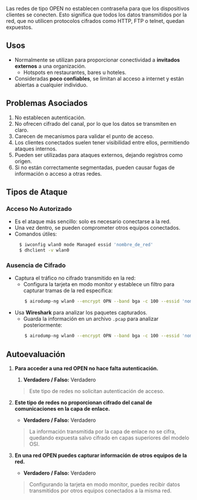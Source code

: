 Las redes de tipo OPEN no establecen contraseña para que los dispositivos clientes se conecten. Esto significa que todos los datos transmitidos por la red, que no utilicen protocolos cifrados como HTTP, FTP o telnet, quedan expuestos.

## Usos
- Normalmente se utilizan para proporcionar conectividad a **invitados externos** a una organización.
  - Hotspots en restaurantes, bares u hoteles.
- Consideradas **poco confiables**, se limitan al acceso a internet y están abiertas a cualquier individuo.

## Problemas Asociados
1. No establecen autenticación.
2. No ofrecen cifrado del canal, por lo que los datos se transmiten en claro.
3. Carecen de mecanismos para validar el punto de acceso.
4. Los clientes conectados suelen tener visibilidad entre ellos, permitiendo ataques internos.
5. Pueden ser utilizadas para ataques externos, dejando registros como origen.
6. Si no están correctamente segmentadas, pueden causar fugas de información o acceso a otras redes.

## Tipos de Ataque

### Acceso No Autorizado
- Es el ataque más sencillo: solo es necesario conectarse a la red.
- Una vez dentro, se pueden comprometer otros equipos conectados.
- Comandos útiles:
```bash
     $ iwconfig wlan0 mode Managed essid 'nombre_de_red'
     $ dhclient -v wlan0
```

### Ausencia de Cifrado
- Captura el tráfico no cifrado transmitido en la red:
	- Configura la tarjeta en modo monitor y establece un filtro para capturar tramas de la red específica:

```bash
       $ airodump-ng wlan0 --encrypt OPN --band bga -c 100 --essid 'nombre_de_red'
```

- Usa **Wireshark** para analizar los paquetes capturados.
     - Guarda la información en un archivo `.pcap` para analizar posteriormente:

```bash
       $ airodump-ng wlan0 --encrypt OPN --band bga -c 100 --essid 'nombre_de_red' -w captura_red
```

## Autoevaluación

1. **Para acceder a una red OPEN no hace falta autenticación.**
	1. **Verdadero / Falso:** Verdadero  
     > Este tipo de redes no solicitan autenticación de acceso.

2. **Este tipo de redes no proporcionan cifrado del canal de comunicaciones en la capa de enlace.**
	- **Verdadero / Falso:** Verdadero  
     > La información transmitida por la capa de enlace no se cifra, quedando expuesta salvo cifrado en capas superiores del modelo OSI.

3. **En una red OPEN puedes capturar información de otros equipos de la red.**
	- **Verdadero / Falso:** Verdadero  
     > Configurando la tarjeta en modo monitor, puedes recibir datos transmitidos por otros equipos conectados a la misma red.
